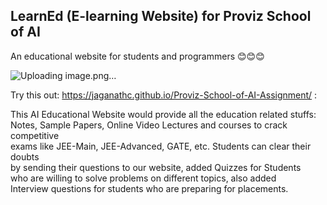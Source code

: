 ## LearnEd (E-learning Website) for Proviz School of AI
An educational website for students and programmers 😊😊😊  

![Uploading image.png…]()


Try this out:  https://jaganathc.github.io/Proviz-School-of-AI-Assignment/ :  


This AI Educational Website would provide all the education related stuffs:  
Notes, Sample Papers, Online Video Lectures and courses to crack competitive  
exams like JEE-Main, JEE-Advanced, GATE, etc. Students can clear their doubts  
by sending their questions to our website, added Quizzes for Students  
who are willing to solve problems on different topics, also added  
Interview questions for students who are preparing for placements.  
  

